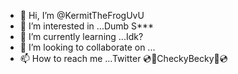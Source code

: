 - 👋 Hi, I’m @KermitTheFrogUvU
- 👀 I’m interested in ...Dumb S***
- 🌱 I’m currently learning ...Idk?
- 💞️ I’m looking to collaborate on ...
- 📫 How to reach me ...Twitter 💿🏁CheckyBecky🏁💿

<!---
KermitTheFrogUvU/KermitTheFrogUvU is a ✨ special ✨ repository because its `README.md` (this file) appears on your GitHub profile.
You can click the Preview link to take a look at your changes.
--->
